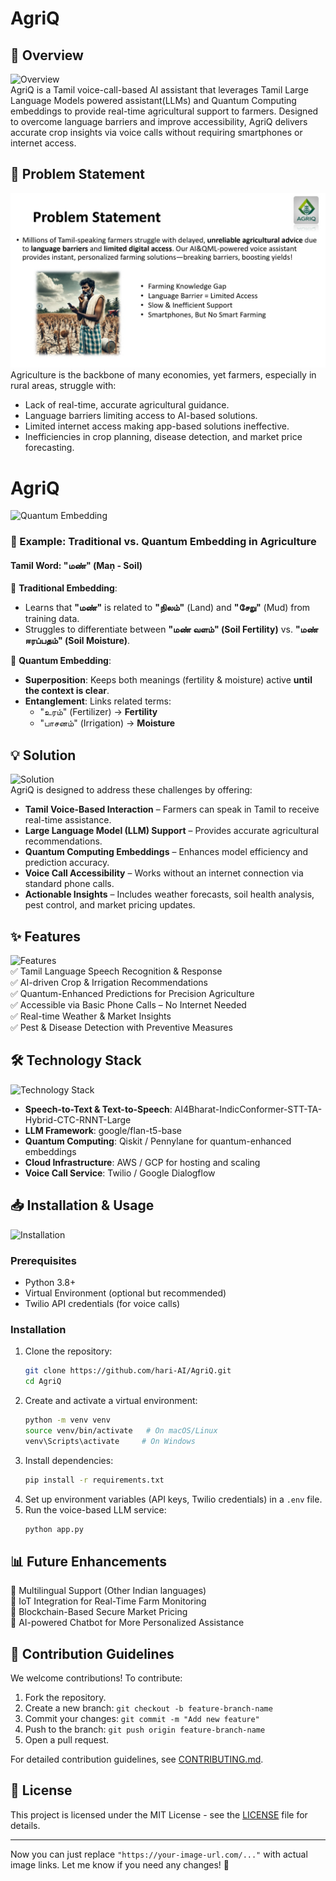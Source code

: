 # AgriQ  

## 📌 Overview  
![Overview](https://your-image-url.com/overview.png)  
AgriQ is a Tamil voice-call-based AI assistant that leverages Tamil Large Language Models powered assistant(LLMs) and Quantum Computing embeddings to provide real-time agricultural support to farmers. Designed to overcome language barriers and improve accessibility, AgriQ delivers accurate crop insights via voice calls without requiring smartphones or internet access.  

## 🚀 Problem Statement  
![Problem Statement](https://github.com/harih-AI/AgriQ/blob/c53cfcc5787ec0bd9dbe8e2d17740c786a6924a2/New%20folder/WhatsApp%20Image%202025-03-29%20at%2007.12.15_bab7f140.jpg)  
Agriculture is the backbone of many economies, yet farmers, especially in rural areas, struggle with:  
- Lack of real-time, accurate agricultural guidance.  
- Language barriers limiting access to AI-based solutions.  
- Limited internet access making app-based solutions ineffective.  
- Inefficiencies in crop planning, disease detection, and market price forecasting.  

# AgriQ  

![Quantum Embedding](https://your-image-url.com/quantum_embedding.png)  

### 🌾 Example: Traditional vs. Quantum Embedding in Agriculture  
#### Tamil Word: **"மண்" (Maṇ - Soil)**  

🔹 **Traditional Embedding**:  
- Learns that **"மண்"** is related to **"நிலம்"** (Land) and **"சேறு"** (Mud) from training data.  
- Struggles to differentiate between **"மண் வளம்" (Soil Fertility)** vs. **"மண் ஈரப்பதம்" (Soil Moisture)**.  

🔹 **Quantum Embedding**:  
- **Superposition**: Keeps both meanings (fertility & moisture) active **until the context is clear**.  
- **Entanglement**: Links related terms:  
  - "உரம்" (Fertilizer) → **Fertility**  
  - "பாசனம்" (Irrigation) → **Moisture**  

## 💡 Solution  
![Solution](https://your-image-url.com/solution.png)  
AgriQ is designed to address these challenges by offering:  
- **Tamil Voice-Based Interaction** – Farmers can speak in Tamil to receive real-time assistance.  
- **Large Language Model (LLM) Support** – Provides accurate agricultural recommendations.  
- **Quantum Computing Embeddings** – Enhances model efficiency and prediction accuracy.  
- **Voice Call Accessibility** – Works without an internet connection via standard phone calls.  
- **Actionable Insights** – Includes weather forecasts, soil health analysis, pest control, and market pricing updates.  

## ✨ Features  
![Features](https://your-image-url.com/features.png)  
✅ Tamil Language Speech Recognition & Response  
✅ AI-driven Crop & Irrigation Recommendations  
✅ Quantum-Enhanced Predictions for Precision Agriculture  
✅ Accessible via Basic Phone Calls – No Internet Needed  
✅ Real-time Weather & Market Insights  
✅ Pest & Disease Detection with Preventive Measures  

## 🛠️ Technology Stack  
![Technology Stack](https://your-image-url.com/technology.png)  
- **Speech-to-Text & Text-to-Speech**: AI4Bharat-IndicConformer-STT-TA-Hybrid-CTC-RNNT-Large  
- **LLM Framework**: google/flan-t5-base  
- **Quantum Computing**: Qiskit / Pennylane for quantum-enhanced embeddings  
- **Cloud Infrastructure**: AWS / GCP for hosting and scaling  
- **Voice Call Service**: Twilio / Google Dialogflow  

## 📥 Installation & Usage  
![Installation](https://your-image-url.com/installation.png)  

### Prerequisites  
- Python 3.8+  
- Virtual Environment (optional but recommended)  
- Twilio API credentials (for voice calls)  

### Installation  
1. Clone the repository:  
   ```bash
   git clone https://github.com/hari-AI/AgriQ.git
   cd AgriQ
   ```  
2. Create and activate a virtual environment:  
   ```bash
   python -m venv venv
   source venv/bin/activate   # On macOS/Linux
   venv\Scripts\activate     # On Windows
   ```  
3. Install dependencies:  
   ```bash
   pip install -r requirements.txt
   ```  
4. Set up environment variables (API keys, Twilio credentials) in a `.env` file.  
5. Run the voice-based LLM service:  
   ```bash
   python app.py
   ```  

## 📊 Future Enhancements  
🔹 Multilingual Support (Other Indian languages)  
🔹 IoT Integration for Real-Time Farm Monitoring  
🔹 Blockchain-Based Secure Market Pricing  
🔹 AI-powered Chatbot for More Personalized Assistance  

## 🤝 Contribution Guidelines   
We welcome contributions! To contribute:  
1. Fork the repository.  
2. Create a new branch: `git checkout -b feature-branch-name`  
3. Commit your changes: `git commit -m "Add new feature"`  
4. Push to the branch: `git push origin feature-branch-name`  
5. Open a pull request.  

For detailed contribution guidelines, see [CONTRIBUTING.md](CONTRIBUTING.md).  

## 📜 License  
This project is licensed under the MIT License - see the [LICENSE](LICENSE) file for details.  

---

Now you can just replace `"https://your-image-url.com/..."` with actual image links. Let me know if you need any changes! 🚀

